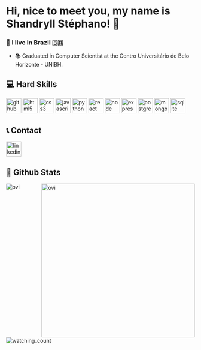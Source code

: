 # Hi, nice to meet you, my name is Shandryll Stéphano! 👋

### 📍 I live in Brazil :brazil:

- 📚 Graduated in Computer Scientist at the Centro Universitário de Belo Horizonte - UNIBH.

## 💻 Hard Skills
<img src="https://img.shields.io/badge/GitHub-100000?style=for-the-badge&logo=github&logoColor=white" alt="github" height="40" style="max-width:100%"></img>
<img src="https://img.shields.io/badge/HTML5-E34F26?style=for-the-badge&logo=html5&logoColor=white" alt="html5" height="40" style="max-width:100%"></img>
<img src="https://img.shields.io/badge/CSS3-1572B6?style=for-the-badge&logo=css3&logoColor=white" alt="css3" height="40" style="max-width:100%"></img>
<img src="https://img.shields.io/badge/JavaScript-F7DF1E?style=for-the-badge&logo=javascript&logoColor=black" alt="javascript" height="40" style="max-width:100%"></img>
<img src="https://img.shields.io/badge/Python-14354C?style=for-the-badge&logo=python&logoColor=whit" alt="python" height="40" style="max-width:100%"></img>
<img src="https://img.shields.io/badge/React-20232A?style=for-the-badge&logo=react&logoColor=61DAFB" alt="react" height="40" style="max-width:100%"></img>
<img src="https://img.shields.io/badge/Node.js-43853D?style=for-the-badge&logo=node.js&logoColor=white" alt="node" height="40" style="max-width:100%"></img>
<img src="https://img.shields.io/badge/Express.js-404D59?style=for-the-badge" alt="express" height="40" style="max-width:100%"></img>
<img src="https://img.shields.io/badge/PostgreSQL-316192?style=for-the-badge&logo=postgresql&logoColor=white" alt="postgresql" height="40" style="max-width:100%"></img>
<img src="https://img.shields.io/badge/MongoDB-4EA94B?style=for-the-badge&logo=mongodb&logoColor=white" alt="mongo" height="40" style="max-width:100%"></img>
<img src="https://img.shields.io/badge/SQLite-07405E?style=for-the-badge&logo=sqlite&logoColor=white" alt="sqlite" height="40" style="max-width:100%"></img>

## 📞 Contact

[<img src="https://img.shields.io/badge/LinkedIn-0077B5?style=for-the-badge&logo=linkedin&logoColor=white" alt="linkedin" target="_blank" height="40" style="max-width:100%"/>](https://www.linkedin.com/in/shandryll-st%C3%A9phano-1ba51b158/)

## 🧠 Github Stats
<p>
  <img align="left" src="https://github-readme-stats.vercel.app/api/top-langs?username=shandryll&show_icons=true&locale=en&layout=compact&theme=chartreuse-dark" alt="ovi" />
</p>
<p>&nbsp;<img align="right" src="https://github-readme-stats.vercel.app/api?username=shandryll&show_icons=true&locale=en&theme=chartreuse-dark" alt="ovi" width="410" /></p>

<br><br><br><br><br><br>

<p align="left"> 
  <img src="https://komarev.com/ghpvc/?username=shandryll&color=brightgreen" alt="watching_count" />
</p>
